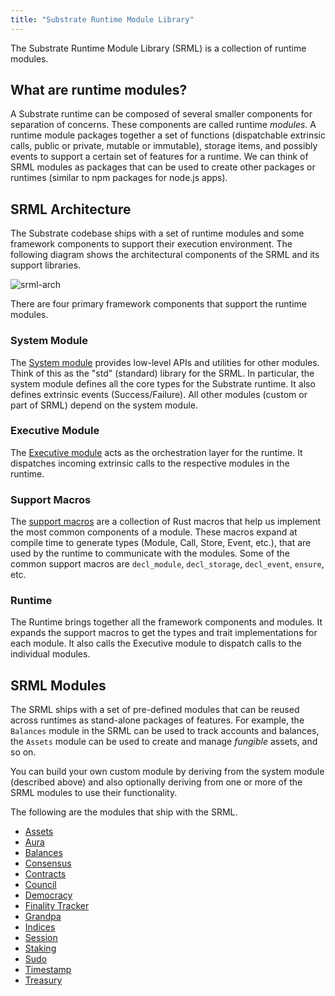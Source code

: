 ```yaml
---
title: "Substrate Runtime Module Library"
---
```

The Substrate Runtime Module Library (SRML) is a collection of runtime modules.

## What are runtime modules?

A Substrate runtime can be composed of several smaller components for separation of concerns. These components are called runtime _modules_. A runtime module packages together a set of functions (dispatchable extrinsic calls, public or private, mutable or immutable), storage items, and possibly events to support a certain set of features for a runtime. We can think of SRML modules as packages that can be used to create other packages or runtimes (similar to npm packages for node.js apps).

## SRML Architecture

The Substrate codebase ships with a set of runtime modules and some framework components to support their execution environment. The following diagram shows the architectural components of the SRML and its support libraries.

![srml-arch](/docs/assets/srml-arch.png)

There are four primary framework components that support the runtime modules.

### System Module

The [System module](https://substrate.dev/rustdocs/v1.0/srml_system/index.html) provides low-level APIs and utilities for other modules. Think of this as the "std" (standard) library for the SRML. In particular, the system module defines all the core types for the Substrate runtime. It also defines extrinsic events (Success/Failure). All other modules (custom or part of SRML) depend on the system module.

### Executive Module

The [Executive module](https://substrate.dev/rustdocs/v1.0/srml_executive/index.html) acts as the orchestration layer for the runtime. It dispatches incoming extrinsic calls to the respective modules in the runtime.

### Support Macros

The [support macros](https://substrate.dev/rustdocs/v1.0/srml_support/index.html) are a collection of Rust macros that help us implement the most common components of a module. These macros expand at compile time to generate types (Module, Call, Store, Event, etc.), that are used by the runtime to communicate with the modules. Some of the common support macros are `decl_module`, `decl_storage`, `decl_event`, `ensure`, etc.

### Runtime

The Runtime brings together all the framework components and modules. It expands the support macros to get the types and trait implementations for each module. It also calls the Executive module to dispatch calls to the individual modules.

## SRML Modules

The SRML ships with a set of pre-defined modules that can be reused across runtimes as stand-alone packages of features. For example, the `Balances` module in the SRML can be used to track accounts and balances, the `Assets` module can be used to create and manage _fungible_ assets, and so on.

You can build your own custom module by deriving from the system module (described above) and also optionally deriving from one or more of the SRML modules to use their functionality.

The following are the modules that ship with the SRML.

* [Assets](https://crates.parity.io/pallet_assets/index.html)
* [Aura](https://crates.parity.io/pallet_aura/index.html)
* [Balances](https://crates.parity.io/pallet_balances/index.html)
* [Consensus](https://substrate.dev/rustdocs/v1.0/srml_consensus/index.html)
* [Contracts](https://substrate.dev/rustdocs/v1.0/srml_contract/index.html)
* [Council](https://substrate.dev/rustdocs/v1.0/srml_council/index.html)
* [Democracy](https://substrate.dev/rustdocs/v1.0/srml_democracy/index.html)
* [Finality Tracker](https://substrate.dev/rustdocs/v1.0/srml_finality_tracker/index.html)
* [Grandpa](https://substrate.dev/rustdocs/v1.0/srml_grandpa/index.html)
* [Indices](https://substrate.dev/rustdocs/v1.0/srml_indices/index.html)
* [Session](https://substrate.dev/rustdocs/v1.0/srml_session/index.html)
* [Staking](https://substrate.dev/rustdocs/v1.0/srml_staking/index.html)
* [Sudo](https://substrate.dev/rustdocs/v1.0/srml_sudo/index.html)
* [Timestamp](https://substrate.dev/rustdocs/v1.0/srml_timestamp/index.html)
* [Treasury](https://substrate.dev/rustdocs/v1.0/srml_treasury/index.html)
